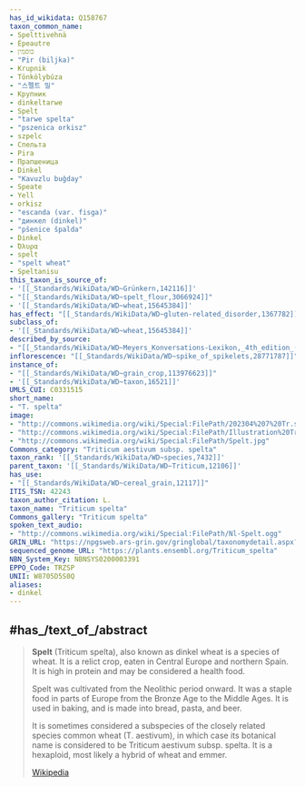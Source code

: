 ```yaml
---
has_id_wikidata: Q158767
taxon_common_name:
- Spelttivehnä
- Épeautre
- כוסמין
- "Pir (biljka)"
- Krupnik
- Tönkölybúza
- "스펠트 밀"
- Крупник
- dinkeltarwe
- Spelt
- "tarwe spelta"
- "pszenica orkisz"
- szpelc
- Спельта
- Pira
- Прапшеница
- Dinkel
- "Kavuzlu buğday"
- Speate
- Yell
- orkisz
- "escanda (var. fisga)"
- "динкел (dinkel)"
- "pšenice špalda"
- Dinkel
- Όλυρα
- spelt
- "spelt wheat"
- Speltanisu
this_taxon_is_source_of:
- '[[_Standards/WikiData/WD~Grünkern,142116]]'
- "[[_Standards/WikiData/WD~spelt_flour,3066924]]"
- '[[_Standards/WikiData/WD~wheat,15645384]]'
has_effect: "[[_Standards/WikiData/WD~gluten-related_disorder,1367782]]"
subclass_of:
- '[[_Standards/WikiData/WD~wheat,15645384]]'
described_by_source:
- "[[_Standards/WikiData/WD~Meyers_Konversations-Lexikon,_4th_edition_(1885_1890),19219752]]"
inflorescence: "[[_Standards/WikiData/WD~spike_of_spikelets,28771787]]"
instance_of:
- "[[_Standards/WikiData/WD~grain_crop,113976623]]"
- '[[_Standards/WikiData/WD~taxon,16521]]'
UMLS_CUI: C0331515
short_name:
- "T. spelta"
image:
- "http://commons.wikimedia.org/wiki/Special:FilePath/202304%207%20Tr.spelta%20color.svg"
- "http://commons.wikimedia.org/wiki/Special:FilePath/Illustration%20Triticum%20spelta0.jpg"
- "http://commons.wikimedia.org/wiki/Special:FilePath/Spelt.jpg"
Commons_category: "Triticum aestivum subsp. spelta"
taxon_rank: '[[_Standards/WikiData/WD~species,7432]]'
parent_taxon: '[[_Standards/WikiData/WD~Triticum,12106]]'
has_use:
- "[[_Standards/WikiData/WD~cereal_grain,12117]]"
ITIS_TSN: 42243
taxon_author_citation: L.
taxon_name: "Triticum spelta"
Commons_gallery: "Triticum spelta"
spoken_text_audio:
- "http://commons.wikimedia.org/wiki/Special:FilePath/Nl-Spelt.ogg"
GRIN_URL: "https://npgsweb.ars-grin.gov/gringlobal/taxonomydetail.aspx?id=40617"
sequenced_genome_URL: "https://plants.ensembl.org/Triticum_spelta"
NBN_System_Key: NBNSYS0200003391
EPPO_Code: TRZSP
UNII: W8705D5S0Q
aliases:
- dinkel
---
```


## #has_/text_of_/abstract 

> **Spelt** (Triticum spelta), also known as dinkel wheat is a species of wheat. 
> It is a relict crop, eaten in Central Europe and northern Spain. 
> It is high in protein and may be considered a health food.
>
> Spelt was cultivated from the Neolithic period onward. 
> It was a staple food in parts of Europe from the Bronze Age to the Middle Ages. 
> It is used in baking, and is made into bread, pasta, and beer. 
>
> It is sometimes considered a subspecies of the closely related species common wheat (T. aestivum), 
> in which case its botanical name is considered to be Triticum aestivum subsp. spelta. 
> It is a hexaploid, most likely a hybrid of wheat and emmer.
>
> [Wikipedia](https://en.wikipedia.org/wiki/Spelt)


